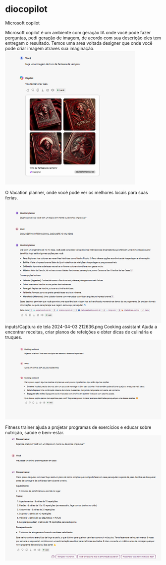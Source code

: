 # diocopilot
Microsoft copilot

Microsoft copilot é um ambiente com geração IA onde você pode fazer perguntas, pedi geração de imagem, de acordo com sua descrição eles tem entregam o resultado.
Temos uma area voltada designer que onde você pode criar imagem atraves sua imaginação.
<img src="inputs/Captura de tela 2024-04-03 211617.png" alt="Texto Alternativo">

O Vacation planner, onde você pode ver os melhores locais para suas ferias.
<img src="inputs/Captura de tela 2024-04-03 213611.png" alt="Texto Alternativo">
inputs/Captura de tela 2024-04-03 212636.png
Cooking assistant
Ajuda a encontrar receitas, criar planos de refeições e obter dicas de culinária e truques.
<img src="inputs/Captura de tela 2024-04-03 212636.png" alt="Texto Alternativo">

Fitness trainer
 ajuda a projetar programas de exercícios e educar sobre nutrição, saúde e bem-estar.
 <img src="inputs/Captura de tela 2024-04-03 212801.png" alt="Texto Alternativo">

